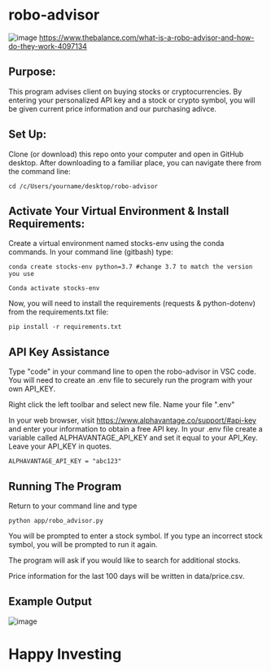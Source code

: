 # robo-advisor

![image](https://user-images.githubusercontent.com/59658326/75120102-b14cd480-5656-11ea-9b26-b74f9db0e525.png) https://www.thebalance.com/what-is-a-robo-advisor-and-how-do-they-work-4097134

## Purpose:  
This program advises client on buying stocks or cryptocurrencies. By entering your personalized API key and a stock or crypto symbol, you will be given current price information and our purchasing adivce. 

## Set Up: 
Clone (or download) this repo onto your computer and open in GitHub desktop. After downloading to a familiar place, you can navigate there from the command line: <br>

    cd /c/Users/yourname/desktop/robo-advisor 

## Activate Your Virtual Environment & Install Requirements:

Create a virtual environment named stocks-env using the conda commands. In your command line (gitbash) type: 

    conda create stocks-env python=3.7 #change 3.7 to match the version you use

    Conda activate stocks-env

Now, you will need to install the requirements (requests & python-dotenv) from the requirements.txt file:
    
    pip install -r requirements.txt


## API Key Assistance
Type "code" in your command line to open the robo-advisor in VSC code. You will need to create an .env file to securely run the program with your own API_KEY.

Right click the left toolbar and select new file. Name your file ".env"

In your web browser, visit https://www.alphavantage.co/support/#api-key and enter your information to obtain a free API key. In your .env file create a variable called ALPHAVANTAGE_API_KEY and set it equal to your API_Key. Leave your API_KEY in quotes.
   
    ALPHAVANTAGE_API_KEY = "abc123"

## Running The Program
Return to your command line and type

    python app/robo_advisor.py
You will be prompted to enter a stock symbol. If you type an incorrect stock symbol, you will be prompted to run it again. 

The program will ask if you would like to search for additional stocks.

Price information for the last 100 days will be written in data/price.csv.

## Example Output

![image](https://user-images.githubusercontent.com/59658326/75125114-7b711580-5681-11ea-8abf-132c5503432b.png)

# Happy Investing
